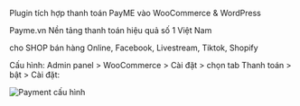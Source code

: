 Plugin tích hợp thanh toán PayME vào WooCommerce & WordPress

Payme.vn Nền tảng thanh toán hiệu quả số 1 Việt Nam

cho SHOP bán hàng Online, Facebook, Livestream, Tiktok, Shopify

Cấu hình:
Admin panel > WooCommerce > Cài đặt > chọn tab Thanh toán > bật > Cài đặt:

![Payment cấu hình](https://github.com/magepow/payme/blob/master/media/payme.png)